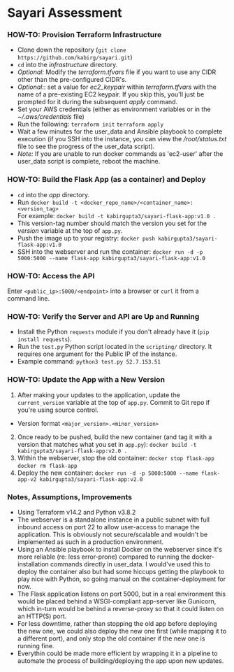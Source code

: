 # Sayari Assessment  

### HOW-TO: Provision Terraform Infrastructure
- Clone down the repository (`git clone https://github.com/kabirg/sayari.git`)
- `cd` into the *infrastructure* directory.
- *Optional:* Modify the *terraform.tfvars* file if you want to use any CIDR other than the pre-configured CIDR's.
- *Optional:*: set a value for *ec2_keypair* within *terraform.tfvars* with the name of a pre-existing EC2 keypair. If you skip this, you'll just be prompted for it during the subsequent _apply_ command.
- Set your AWS credentials (either as environment variables or in the *~/.aws/credentials* file)
- Run the following:
`terraform init`
`terraform apply`
- Wait a few minutes for the user_data and Ansible playbook to complete execution (if you SSH into the instance, you can view the */root/status.txt* file to see the progress of the user_data script).
- *Note:* If you are unable to run docker commands as 'ec2-user' after the user_data script is complete, reboot the machine.

### HOW-TO: Build the Flask App (as a container) and Deploy
- `cd` into the *app* directory.
- Run `docker build -t <docker_repo_name>/<container_name>:<version_tag>`\
  For example: `docker build -t kabirgupta3/sayari-flask-app:v1.0 .`
- This version-tag number should match the version you set for the *version* variable at the top of `app.py`.
- Push the image up to your registry: `docker push kabirgupta3/sayari-flask-app:v1.0`
- SSH into the webserver and run the container: `docker run -d -p 5000:5000 --name flask-app kabirgupta3/sayari-flask-app:v1.0`

### HOW-TO: Access the API
Enter `<public_ip>:5000/<endpoint>` into a browser or `curl` it from a command line.

### HOW-TO: Verify the Server and API are Up and Running
- Install the Python `requests` module if you don't already have it (`pip install requests`).
- Run the `test.py` Python script located in the `scripting/` directory. It requires one argument for the Public IP of the instance.
- Example command: `python3 test.py 52.7.153.51`

### HOW-TO: Update the App with a New Version
1. After making your updates to the application, update the `current_version` variable at the top of `app.py`. Commit to Git repo if you're using source control.
  - Version format `<major_version>.<minor_version>`
2. Once ready to be pushed, build the new container (and tag it with a version that matches what you set in `app.py`):
  `docker build -t kabirgupta3/sayari-flask-app:v2.0 .`
3. Within the webserver, stop the old container:
  `docker stop flask-app`
  `docker rm flask-app`
4. Deploy the new container:
  `docker run -d -p 5000:5000 --name flask-app-v2 kabirgupta3/sayari-flask-app:v2.0`

### Notes, Assumptions, Improvements
- Using Terraform v14.2 and Python v3.8.2
- The webserver is a standalone instance in a public subnet with full inbound access on port 22 to allow user-access to manage the application. This is obviously not secure/scalable and wouldn't be implemented as such in a production environment.
- Using an Ansible playbook to install Docker on the webserver since it's more reliable (re: less error-prone) compared to running the docker-installation commands directly in user_data. I would've used this to deploy the container also but had some hiccups getting the playbook to play nice with Python, so going manual on the container-deployment for now.
- The Flask application listens on port 5000, but in a real environment this would be placed behind a WSGI-compliant app-server like Gunicorn, which in-turn would be behind a reverse-proxy so that it could listen on an HTTP(S) port.
- For less downtime, rather than stopping the old app before deploying the new one, we could also deploy the new one first (while mapping it to a different port), and only stop the old container if the new one is running fine.
- Everythin could be made more efficient by wrapping it in a pipeline to automate the process of building/deploying the app upon new updates.
